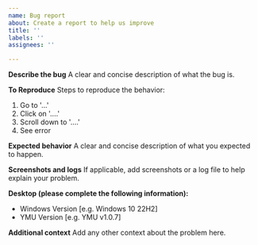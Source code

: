 ```yaml
---
name: Bug report
about: Create a report to help us improve
title: ''
labels: ''
assignees: ''

---
```


**Describe the bug**
A clear and concise description of what the bug is.

**To Reproduce**
Steps to reproduce the behavior:
1. Go to '...'
2. Click on '....'
3. Scroll down to '....'
4. See error

**Expected behavior**
A clear and concise description of what you expected to happen.

**Screenshots and logs**
If applicable, add screenshots or a log file to help explain your problem.

**Desktop (please complete the following information):**
 - Windows Version [e.g. Windows 10 22H2]
- YMU Version [e.g.  YMU v1.0.7]

**Additional context**
Add any other context about the problem here.

